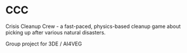 # CCC

Crisis Cleanup Crew - a fast-paced, physics-based cleanup game about picking up after various natural disasters.

Group project for 3DE / AI4VEG
